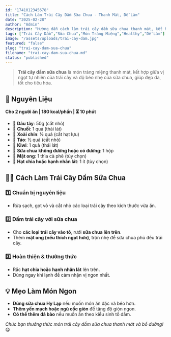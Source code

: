```yaml
---
id: "1741012345678"
title: "Cách Làm Trái Cây Dầm Sữa Chua - Thanh Mát, Dễ Làm"
date: "2025-02-28"
author: "Admin"
description: "Hướng dẫn cách làm trái cây dầm sữa chua thanh mát, kết hợp nhiều loại trái cây tươi ngon, tốt cho sức khỏe."
tags: ["Trái Cây Dầm","Sữa Chua","Món Tráng Miệng","Healthy","Dễ Làm"]
image: "/assets/uploads/trai-cay-dam.jpg"
featured: "false"
slug: "trai-cay-dam-sua-chua"
filename: "trai-cay-dam-sua-chua.md"
status: "published"
---
```

> **Trái cây dầm sữa chua** là món tráng miệng thanh mát, kết hợp giữa vị ngọt tự nhiên của trái cây và độ béo nhẹ của sữa chua, giúp đẹp da, tốt cho tiêu hóa.

## 🛒 **Nguyên Liệu**  
**Cho 2 người ăn | 180 kcal/phần | ⏳ 10 phút**  

- 🍓 **Dâu tây**: 50g (cắt nhỏ)  
- 🍌 **Chuối**: 1 quả (thái lát)  
- 🥭 **Xoài chín**: ½ quả (cắt hạt lựu)  
- 🍎 **Táo**: ½ quả (cắt nhỏ)  
- 🥝 **Kiwi**: 1 quả (thái lát)  
- 🥛 **Sữa chua không đường hoặc có đường**: 1 hộp  
- 🍯 **Mật ong**: 1 thìa cà phê (tùy chọn)  
- 🥜 **Hạt chia hoặc hạnh nhân lát**: 1 ít (tùy chọn)  

## 👩‍🍳 **Cách Làm Trái Cây Dầm Sữa Chua**  

### 1️⃣ **Chuẩn bị nguyên liệu**  
- Rửa sạch, gọt vỏ và cắt nhỏ các loại trái cây theo kích thước vừa ăn.  

### 2️⃣ **Dầm trái cây với sữa chua**  
- Cho **các loại trái cây vào tô**, rưới **sữa chua lên trên**.  
- Thêm **mật ong (nếu thích ngọt hơn)**, trộn nhẹ để sữa chua phủ đều trái cây.  

### 3️⃣ **Hoàn thiện & thưởng thức**  
- Rắc **hạt chia hoặc hạnh nhân lát** lên trên.  
- Dùng ngay khi lạnh để cảm nhận vị ngon nhất.  

## 💡 **Mẹo Làm Món Ngon**  
- **Dùng sữa chua Hy Lạp** nếu muốn món ăn đặc và béo hơn.  
- **Thêm yến mạch hoặc ngũ cốc giòn** để tăng độ giòn ngon.  
- **Có thể thêm đá bào** nếu muốn ăn theo kiểu sinh tố dầm.  

*Chúc bạn thưởng thức món trái cây dầm sữa chua thanh mát và bổ dưỡng!* 😋